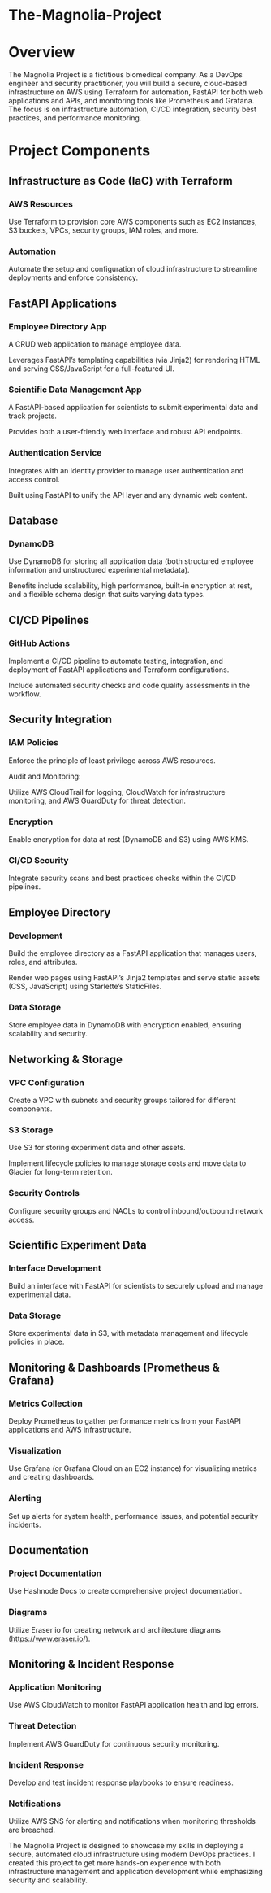 # The-Magnolia-Project
 
# Overview

The Magnolia Project is a fictitious biomedical company. As a DevOps engineer 
and security practitioner, you will build a secure, cloud-based infrastructure on AWS using Terraform for automation, FastAPI for both web applications and APIs, and monitoring tools like Prometheus and Grafana. The focus is on infrastructure automation, CI/CD integration, security best practices, and performance monitoring.

# Project Components

## Infrastructure as Code (IaC) with Terraform

### AWS Resources 
Use Terraform to provision core AWS components such as EC2 instances, S3 buckets, VPCs, security groups, IAM roles, and more.

### Automation
Automate the setup and configuration of cloud infrastructure to streamline deployments and enforce consistency.

## FastAPI Applications

### Employee Directory App

A CRUD web application to manage employee data.

Leverages FastAPI’s templating capabilities (via Jinja2) for rendering HTML and serving CSS/JavaScript for a full-featured UI.

### Scientific Data Management App

A FastAPI-based application for scientists to submit experimental data and track projects.

Provides both a user-friendly web interface and robust API endpoints.

### Authentication Service

Integrates with an identity provider to manage user authentication and access control.

Built using FastAPI to unify the API layer and any dynamic web content.

## Database

### DynamoDB

Use DynamoDB for storing all application data (both structured employee information and unstructured experimental metadata).

Benefits include scalability, high performance, built-in encryption at rest, and a flexible schema design that suits varying data types.

## CI/CD Pipelines

### GitHub Actions

Implement a CI/CD pipeline to automate testing, integration, and deployment of FastAPI applications and Terraform configurations.

Include automated security checks and code quality assessments in the workflow.

## Security Integration

### IAM Policies

Enforce the principle of least privilege across AWS resources.

Audit and Monitoring:

Utilize AWS CloudTrail for logging, CloudWatch for infrastructure monitoring, and AWS GuardDuty for threat detection.

### Encryption

Enable encryption for data at rest (DynamoDB and S3) using AWS KMS.

### CI/CD Security

Integrate security scans and best practices checks within the CI/CD pipelines.

## Employee Directory

### Development

Build the employee directory as a FastAPI application that manages users, roles, and attributes.

Render web pages using FastAPI’s Jinja2 templates and serve static assets (CSS, JavaScript) using Starlette’s StaticFiles.

### Data Storage

Store employee data in DynamoDB with encryption enabled, ensuring scalability and security.

## Networking & Storage

### VPC Configuration

Create a VPC with subnets and security groups tailored for different components.

### S3 Storage

Use S3 for storing experiment data and other assets.

Implement lifecycle policies to manage storage costs and move data to Glacier for long-term retention.

### Security Controls

Configure security groups and NACLs to control inbound/outbound network access.

## Scientific Experiment Data

### Interface Development

Build an interface with FastAPI for scientists to securely upload and manage experimental data.

### Data Storage

Store experimental data in S3, with metadata management and lifecycle policies in place.

## Monitoring & Dashboards (Prometheus & Grafana)

### Metrics Collection

Deploy Prometheus to gather performance metrics from your FastAPI applications and AWS infrastructure.

### Visualization

Use Grafana (or Grafana Cloud on an EC2 instance) for visualizing metrics and creating dashboards.

### Alerting

Set up alerts for system health, performance issues, and potential security incidents.

## Documentation

### Project Documentation

Use Hashnode Docs to create comprehensive project documentation.

### Diagrams

Utilize Eraser io for creating network and architecture diagrams (https://www.eraser.io/).

## Monitoring & Incident Response

### Application Monitoring

Use AWS CloudWatch to monitor FastAPI application health and log errors.

### Threat Detection

Implement AWS GuardDuty for continuous security monitoring.

### Incident Response

Develop and test incident response playbooks to ensure readiness.

### Notifications

Utilize AWS SNS for alerting and notifications when monitoring thresholds are breached.

The Magnolia Project is designed to showcase my skills in deploying a secure, automated cloud infrastructure using modern DevOps practices. I created this project to get more hands-on experience with both infrastructure management and application development while emphasizing security and scalability.

